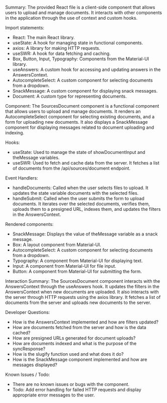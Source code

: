 Summary:
The provided React file is a client-side component that allows users to upload and manage documents. It interacts with other components in the application through the use of context and custom hooks.

Import statements:
- React: The main React library.
- useState: A hook for managing state in functional components.
- axios: A library for making HTTP requests.
- useSWR: A hook for data fetching and caching.
- Box, Button, Input, Typography: Components from the Material-UI library.
- useAnswers: A custom hook for accessing and updating answers in the AnswersContext.
- AutocompleteSelect: A custom component for selecting documents from a dropdown.
- SnackMessage: A custom component for displaying snack messages.
- Document: A custom type for representing documents.

Component:
The SourcesDocument component is a functional component that allows users to upload and manage documents. It renders an AutocompleteSelect component for selecting existing documents, and a form for uploading new documents. It also displays a SnackMessage component for displaying messages related to document uploading and indexing.

Hooks:
- useState: Used to manage the state of showDocumentInput and theMessage variables.
- useSWR: Used to fetch and cache data from the server. It fetches a list of documents from the /api/sources/document endpoint.

Event Handlers:
- handleDocuments: Called when the user selects files to upload. It updates the state variable documents with the selected files.
- handleSubmit: Called when the user submits the form to upload documents. It iterates over the selected documents, verifies them, uploads them to a presigned URL, indexes them, and updates the filters in the AnswersContext.

Rendered components:
- SnackMessage: Displays the value of theMessage variable as a snack message.
- Box: A layout component from Material-UI.
- AutocompleteSelect: A custom component for selecting documents from a dropdown.
- Typography: A component from Material-UI for displaying text.
- Input: A component from Material-UI for file input.
- Button: A component from Material-UI for submitting the form.

Interaction Summary:
The SourcesDocument component interacts with the AnswersContext through the useAnswers hook. It updates the filters in the AnswersContext when new documents are uploaded. It also interacts with the server through HTTP requests using the axios library. It fetches a list of documents from the server and uploads new documents to the server.

Developer Questions:
- How is the AnswersContext implemented and how are filters updated?
- How are documents fetched from the server and how is the data cached?
- How are presigned URLs generated for document uploads?
- How are documents indexed and what is the purpose of the syncResponse?
- How is the slugify function used and what does it do?
- How is the SnackMessage component implemented and how are messages displayed?

Known Issues / Todo:
- There are no known issues or bugs with the component.
- Todo: Add error handling for failed HTTP requests and display appropriate error messages to the user.